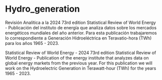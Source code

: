 # Hydro_generation
Revisión Analítica a la 2024 73rd edition Statistical Review of World Energy - Publicación del instituto de energía que analiza datos sobre los mercados energéticos mundiales del año anterior. Para esta publicación trabajaremos lo correspondiente a Generación Hidroeléctrica en Teravatio-hora (TWh) para los años 1965 - 2023.

Statistical Review of World Energy - 2024 73rd edition Statistical Review of World Energy - Publication of the energy institute that analyzes data on global energy markets from the previous year. For this publication we will work on the Hydroelectric Generation in Terawatt-hour (TWh) for the years 1965 - 2023.
